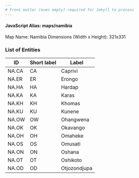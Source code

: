 ```yaml
---
# Front matter (even empty) required for Jekyll to process
---
```


#### JavaScript Alias: maps/namibia

Map Name: Namibia
Dimensions (Width x Height): 321x331





### List of Entities

ID | Short label | Label
---|---|---|
NA.CA|CA|Caprivi
NA.ER|ER|Erongo
NA.HA|HA|Hardap
NA.KA|KA|Karas
NA.KH|KH|Khomas
NA.KU|KU|Kunene
NA.OW|OW|Ohangwena
NA.OK|OK|Okavango
NA.OH|OH|Omaheke
NA.OS|OS|Omusati
NA.ON|ON|Oshana
NA.OT|OT|Oshikoto
NA.OD|OD|Otjozondjupa

